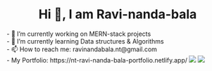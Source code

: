 <h1 align="center">Hi 👋, I am Ravi-nanda-bala</h1>
- 🔭 I’m currently working on MERN-stack projects <br>
- 🌱 I’m currently learning Data structures & Algorithms <br>
- 📫 How to reach me: ravinandabala.nt@gmail.com <br>
- My Portfolio: https://nt-ravi-nanda-bala-portfolio.netlify.app/
<img src="https://github-readme-stats.vercel.app/api?username=Ravi-nanda-bala&show_icons=true&theme=radical">
<img src="https://github-readme-stats.vercel.app/api/top-langs/?username=Ravi-nanda-bala&layout=compact">
